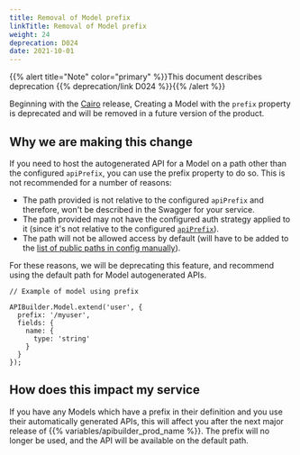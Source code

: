 ```yaml
---
title: Removal of Model prefix
linkTitle: Removal of Model prefix
weight: 24
deprecation: D024
date: 2021-10-01
---
```


{{% alert title="Note" color="primary" %}}This document describes deprecation {{% deprecation/link D024 %}}{{% /alert %}}


Beginning with the [Cairo](/docs/release_notes/cairo) release, Creating a Model with the `prefix` property is deprecated and will be removed in a future version of the product.

## Why we are making this change

If you need to host the autogenerated API for a Model on a path other than the configured `apiPrefix`, you can use the prefix property to do so. This is not recommended for a number of reasons:

* The path provided is not relative to the configured `apiPrefix` and therefore, won't be described in the Swagger for your service.
* The path provided may not have the configured auth strategy applied to it (since it's not relative to the configured [`apiPrefix`](/docs/developer_guide/project/configuration/project_configuration/#apiprefix)).
* The path will not be allowed access by default (will have to be added to the [list of public paths in config manually](/docs/developer_guide/project/configuration/project_configuration/)).

For these reasons, we will be deprecating this feature, and recommend using the default path for Model autogenerated APIs.

```
// Example of model using prefix

APIBuilder.Model.extend('user', {
  prefix: '/myuser',
  fields: {
    name: {
      type: 'string'
    }
  }
});
```

## How does this impact my service

If you have any Models which have a prefix in their definition and you use their automatically generated APIs, this will affect you after the next major release of {{% variables/apibuilder_prod_name %}}. The prefix will no longer be used, and the API will be available on the default path.
